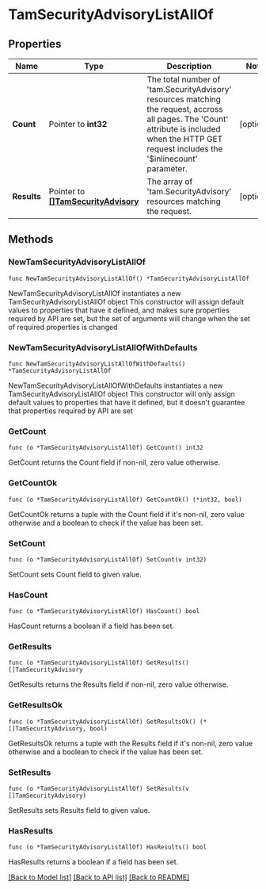 # TamSecurityAdvisoryListAllOf

## Properties

Name | Type | Description | Notes
------------ | ------------- | ------------- | -------------
**Count** | Pointer to **int32** | The total number of &#39;tam.SecurityAdvisory&#39; resources matching the request, accross all pages. The &#39;Count&#39; attribute is included when the HTTP GET request includes the &#39;$inlinecount&#39; parameter. | [optional] 
**Results** | Pointer to [**[]TamSecurityAdvisory**](tam.SecurityAdvisory.md) | The array of &#39;tam.SecurityAdvisory&#39; resources matching the request. | [optional] 

## Methods

### NewTamSecurityAdvisoryListAllOf

`func NewTamSecurityAdvisoryListAllOf() *TamSecurityAdvisoryListAllOf`

NewTamSecurityAdvisoryListAllOf instantiates a new TamSecurityAdvisoryListAllOf object
This constructor will assign default values to properties that have it defined,
and makes sure properties required by API are set, but the set of arguments
will change when the set of required properties is changed

### NewTamSecurityAdvisoryListAllOfWithDefaults

`func NewTamSecurityAdvisoryListAllOfWithDefaults() *TamSecurityAdvisoryListAllOf`

NewTamSecurityAdvisoryListAllOfWithDefaults instantiates a new TamSecurityAdvisoryListAllOf object
This constructor will only assign default values to properties that have it defined,
but it doesn't guarantee that properties required by API are set

### GetCount

`func (o *TamSecurityAdvisoryListAllOf) GetCount() int32`

GetCount returns the Count field if non-nil, zero value otherwise.

### GetCountOk

`func (o *TamSecurityAdvisoryListAllOf) GetCountOk() (*int32, bool)`

GetCountOk returns a tuple with the Count field if it's non-nil, zero value otherwise
and a boolean to check if the value has been set.

### SetCount

`func (o *TamSecurityAdvisoryListAllOf) SetCount(v int32)`

SetCount sets Count field to given value.

### HasCount

`func (o *TamSecurityAdvisoryListAllOf) HasCount() bool`

HasCount returns a boolean if a field has been set.

### GetResults

`func (o *TamSecurityAdvisoryListAllOf) GetResults() []TamSecurityAdvisory`

GetResults returns the Results field if non-nil, zero value otherwise.

### GetResultsOk

`func (o *TamSecurityAdvisoryListAllOf) GetResultsOk() (*[]TamSecurityAdvisory, bool)`

GetResultsOk returns a tuple with the Results field if it's non-nil, zero value otherwise
and a boolean to check if the value has been set.

### SetResults

`func (o *TamSecurityAdvisoryListAllOf) SetResults(v []TamSecurityAdvisory)`

SetResults sets Results field to given value.

### HasResults

`func (o *TamSecurityAdvisoryListAllOf) HasResults() bool`

HasResults returns a boolean if a field has been set.


[[Back to Model list]](../README.md#documentation-for-models) [[Back to API list]](../README.md#documentation-for-api-endpoints) [[Back to README]](../README.md)



